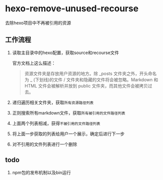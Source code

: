 # hexo-remove-unused-recourse

去除hexo项目中不再被引用的资源

## 工作流程
1. 读取主目录中的hexo配置，获取source和recourse文件

	官方文档上这么描述：
	> 资源文件夹是存放用户资源的地方。除 _posts 文件夹之外，开头命名为 _ (下划线)的文件 / 文件夹和隐藏的文件将会被忽略。Markdown 和 HTML 文件会被解析并放到 public 文件夹，而其他文件会被拷贝过去。

2. 递归遍历相关文件夹，获取`所有资源路径列表`
3. 正则搜索所有markdown文件，获取`所有被引用的文件路径列表`
4. 上面两个列表相减，获得`不被引用的文件路径列表`
5. 将上面一步获取的列表给用户一个展示，确定后进行下一步
6. 对不引用的文件列表进行一个删除

## todo

1. npm包的发布机制以及bin运行
